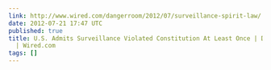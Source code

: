 ```yaml
---
link: http://www.wired.com/dangerroom/2012/07/surveillance-spirit-law/
date: 2012-07-21 17:47 UTC
published: true
title: U.S. Admits Surveillance Violated Constitution At Least Once | Danger Room
  | Wired.com
tags: []
---
```



